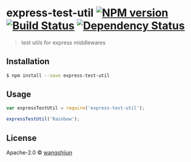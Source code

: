 # express-test-util [![NPM version][npm-image]][npm-url] [![Build Status][travis-image]][travis-url] [![Dependency Status][daviddm-image]][daviddm-url]
> test utils for express middlewares

## Installation

```sh
$ npm install --save express-test-util
```

## Usage

```js
var expressTestUtil = require('express-test-util');

expressTestUtil('Rainbow');
```
## License

Apache-2.0 © [wangshijun]()


[npm-image]: https://badge.fury.io/js/express-test-util.svg
[npm-url]: https://npmjs.org/package/express-test-util
[travis-image]: https://travis-ci.org//express-test-util.svg?branch=master
[travis-url]: https://travis-ci.org//express-test-util
[daviddm-image]: https://david-dm.org//express-test-util.svg?theme=shields.io
[daviddm-url]: https://david-dm.org//express-test-util
